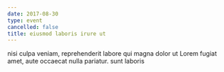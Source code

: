```yaml
---
date: 2017-08-30
type: event
cancelled: false
title: eiusmod laboris irure ut
---
```

nisi culpa veniam, reprehenderit labore qui magna dolor ut Lorem fugiat amet, aute occaecat nulla pariatur. sunt laboris